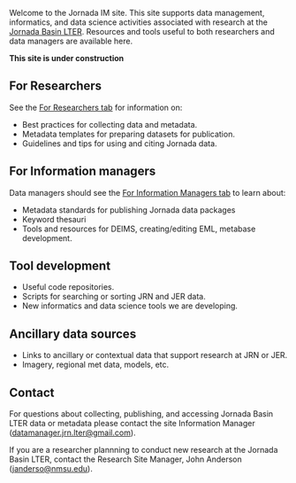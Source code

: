 Welcome to the Jornada IM site. This site supports data management, informatics, and data science activities associated with research at the [Jornada Basin LTER](https://jornada.nmsu.edu/lter). Resources and tools useful to both researchers and data managers are available here.

**This site is under construction**

## For Researchers

See the [For Researchers tab](https://jornada-im.github.io/researcher_info) for information on:

- Best practices for collecting data and metadata.
- Metadata templates for preparing datasets for publication.
- Guidelines and tips for using and citing Jornada data.

## For Information managers 

Data managers should see the [For Information Managers tab](https://jornada_im.github.io/im_info) to learn about:

- Metadata standards for publishing Jornada data packages
- Keyword thesauri
- Tools and resources for DEIMS, creating/editing EML, metabase development.

## Tool development

- Useful code repositories.
- Scripts for searching or sorting JRN and JER data.
- New informatics and data science tools we are developing.

## Ancillary data sources

- Links to ancillary or contextual data that support research at JRN or JER.
- Imagery, regional met data, models, etc.

## Contact

For questions about collecting, publishing, and accessing Jornada Basin LTER data or metadata please contact the site Information Manager (datamanager.jrn.lter@gmail.com).

If you are a researcher plannning to conduct new research at the Jornada Basin LTER, contact the Research Site Manager, John Anderson (janderso@nmsu.edu).
